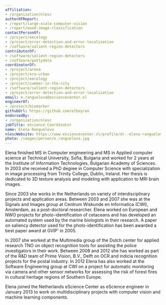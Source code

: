 ```yaml
---
affiliation:
- /organization/nlesc
authorOfReport:
- /report/large-scale-computer-vision
- /report/wood-image-classification
contactPersonOf:
- /project/eecology
- /project/error-detection-and-error-localization
- /software/salient-region-detectors
contributorOf:
- /software/salient-region-detectors
- /software/pattydata
coordinatorOf:
- /project/arena
- /project/era-urban
- /project/eecology
- /project/summer-in-the-city
- /software/salient-region-detectors
- /project/error-detection-and-error-localization
email: e.ranguelova@esciencecenter.nl
engineerOf:
- /project/biomarker
githubUrl: https://github.com/elboyran
endorsedBy:
- /organization/nlesc
jobTitle: eScience Coordinator
name: Elena Ranguelova
nlescWebsite: https://www.esciencecenter.nl/profile/dr.-elena-ranguelova
photo: /images/person/e.ranguelova.jpg
---
```

Elena finished MS in Computer engineering and MS in Applied computer science at Technical University, Sofia, Bulgaria and worked for 2 years at the Institute of Information Technologies, Bulgarian Academy of Sciences. In 2003 she received a PhD degree in Computer Science with specialization in image processing from Trinity College, Dublin, Ireland. Her thesis is dedicated to 3D texture analysis and modeling with application to MRI brain images.

Since 2003 she works in the Netherlands on variety of interdisciplinary projects and application areas. Between 2003 and 2007 she was at the Signals and Images group at Centrum Wiskunde en Informatica (CWI), Amsterdam, as a post-doctoral researcher. Elena worked on European and NWO projects for photo-identification of cetaceans and has developed an automated system used by the marine biologists in their research. A paper on saliency detector used for the photo-identification has been awarded a best paper award at GVIP' in 2005.

In 2007 she worked at the Multimedia group of the Dutch center for applied research TNO on object recognition tools for assisting the police investigators in their work. Between 2008 and 2012 she has worked as part of the R&D team of Prime Vision, B.V., Delft on OCR and indicia recognition projects for the postal industry. In 2012 Elena has also worked at the Software Engineering group at CWI on a project for automatic monitoring via camera and other sensor networks for assessing the risk of forest fires in cultural heritage regions of Southern Europe.

Elena joined the Netherlands eScience Center as eScience engineer in January 2013 to work on multidisciplinary projects with computer vision and machine learning components.
